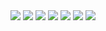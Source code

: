 <img src="https://capsule-render.vercel.app/api?type=waving&height=300&color=87cefa&text=This%20is%20Hyeonsik's%20Github&animation=fadeIn"/>

<img src="https://img.shields.io/badge/Python-3776AB?style=flat&logo=python&logoColor=white" />
<img src="https://img.shields.io/badge/Pytorch-EE4C2C?style=flat&logo=pytorch&logoColor=white" />
<img src="https://img.shields.io/badge/SQL-4479A1?style=flat&logo=mysql&logoColor=white" />
<img src="https://img.shields.io/badge/Excel-217346?style=flat&logo=microsoft excel&logoColor=white" />
<img src="https://img.shields.io/badge/Jupyter-F37626?style=flat&logo=jupyter&logoColor=white" />
<img src="https://img.shields.io/badge/VSCode-007ACC?style=flat&logo=Visual Studio Code&logoColor=white" />





